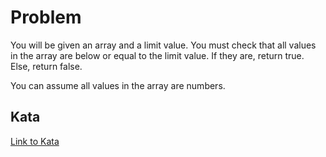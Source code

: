 # Problem

You will be given an array and a limit value. You must check that all values in the array are below or equal to the limit value. If they are, return true. Else, return false.

You can assume all values in the array are numbers.

## Kata
[Link to Kata](https://www.codewars.com/kata/57cc981a58da9e302a000214)
